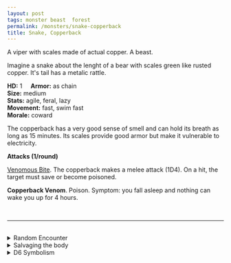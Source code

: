 ```yaml
---
layout: post
tags: monster beast  forest
permalink: /monsters/snake-copperback
title: Snake, Copperback
---
```


A viper with scales made of actual copper. A beast.

Imagine a snake about the lenght of a bear with scales green like rusted copper. It's tail has a metalic rattle.

**HD:** 1  &nbsp; &nbsp;  **Armor:** as chain <br>
**Size:** medium <br>
**Stats:** agile, feral, lazy <br>
**Movement:** fast, swim fast <br>
**Morale:** coward <br>

The copperback has a very good sense of smell and can hold its breath as long as 15 minutes. Its scales provide good armor but make it vulnerable to electricity.

**Attacks (1/round)**

<ins>Venomous Bite</ins>. The copperback makes a melee attack (1D4). On a hit, the target must save or become poisoned.

<span class="alchemy">**Copperback Venom**. Poison. Symptom: you fall asleep and nothing can wake you up for 4 hours. </span>

<br>

---

<br> 

<details markdown="1">
<summary>Random Encounter</summary>
1. **Monster:** 1 copperback snake.
1. **Lair:** A mound of rotten leaves and copper scales. 2-6 chances that there are eggs. <br>	&nbsp; OR <br>	**Omen:** A metalic rattle.
1. **Spoor:** A sleeping beast. Cant wake up.
1. **Tracks:** Darkness and humidity.
1. **Trace:** A copper scale. 
1. **Trace:** Molted skin made of green rust.
</details>

<details markdown="1">
<summary>Salvaging the body</summary>
The copperback is not entirely made of metal and its flesh is edible. However, its scales are, and can make very flexible copper armors. The most valued part of the copperback are its venom sacks.
</details>

<details markdown="1">
<summary>D6 Symbolism</summary>
In local cultures, it is a symbol of ...

1. Sleep
1. Dancing
1. Metal
1. Pacifism
1. Restraint
1. Sacred 
</details>
